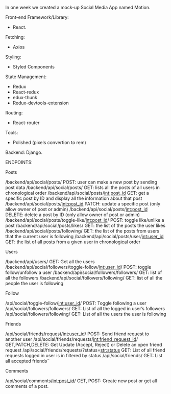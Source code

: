 In one week we created a mock-up Social Media App named Motion.

Front-end Framework/Library:
* React.

Fetching:

* Axios

Styling:

* Styled Components

State Management:

* Redux
* React-redux
* edux-thunk
* Redux-devtools-extension

Routing:

* React-router

Tools:
* Polished (pixels convertion to rem)


Backend:
Django.


ENDPOINTS:

Posts

/backend/api/social/posts/ POST: user can make a new post by sending post data
/backend/api/social/posts/ GET: lists all the posts of all users in chronological order
/backend/api/social/posts/<int:post_id> GET: get a specific post by ID and display all the information about that post
/backend/api/social/posts/<int:post_id> PATCH: update a specific post (only allow owner of post or admin)
/backend/api/social/posts/<int:post_id> DELETE: delete a post by ID (only allow owner of post or admin)
/backend/api/social/posts/toggle-like/<int:post_id>/ POST: toggle like/unlike a post
/backend/api/social/posts/likes/ GET: the list of the posts the user likes
/backend/api/social/posts/following/ GET: the list of the posts from users that the current user is following
/backend/api/social/posts/user/<int:user_id> GET: the list of all posts from a given user in chronological order

Users

/backend/api/users/ GET: Get all the users
/backend/api/social/followers/toggle-follow/<int:user_id>/ POST: toggle follow/unfollow a user
/backend/api/social/followers/followers/ GET: list of all the followers
/backend/api/social/followers/following/ GET: list of all the people the user is following


Follow

/api/social/toggle-follow/<int:user_id>/ POST: Toggle following a user
/api/social/followers/followers/ GET: List of all the logged in user’s followers
/api/social/followers/following/ GET: List of all the users the user is following


Friends

/api/social/friends/request/<int:user_id>/ POST: Send friend request to another user
/api/social/friends/requests/<int:friend_request_id>/ GET,PATCH,DELETE: Get Update (Accept, Reject) or Delete an open friend request
/api/social/friends/requests/?status=<str:status> GET: List of all friend requests logged in user is in  filtered by status
/api/social/friends/ GET: List all accepted friends¨


Comments

/api/social/comments/<int:post_id>/ GET, POST: Create new post or get all comments of a post.
